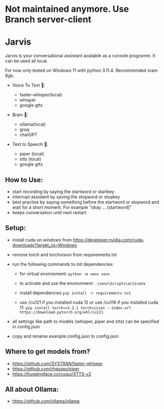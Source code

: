 # Not maintained anymore. Use Branch server-client

# Jarvis

Jarvis is your conversational assistant available as a console programm. It can be used all local.

For now only tested on Windows 11 with python 3.11.4. Recommended vram 8gb.

- Voice To Text 📝:

  - faster-whisper(local)
  - whisper
  - google gtts

- Brain 🧠:

  - ollama(local)
  - groq
  - chatGPT

- Text to Speech 💬:

  - piper (local)
  - xtts (local)
  - google gtts

## How to Use:

- start recording by saying the startword or startkey
- interrupt assistent by saving the stopword or stopkey
- best practise by saying something before the startword or stopword and wait for a short moment. For example "okay ... [startword]"
- keeps conversation until next restart

## Setup:

- install cuda on windows from https://developer.nvidia.com/cuda-downloads?target_os=Windows
- remove torch and torchvision from requirements.txt
- run the following commands to init dependencies:

  - for virtual environment: `python -m venv venv`

  - to activate and use the environment: `.\venv\Scripts\activate`

  - install dependencies `pip install -r requirements.txt`

  - use /cu121 if you installed cuda 12 or use /cu118 if you installed cuda 11:
    `pip install torch==2.2.1 torchvision --index-url 
https://download.pytorch.org/whl/cu121`

- all settings like path to models (whisper, piper and xtts) can be specified in config.json

- copy and rename example.config.json to config.json

## Where to get models from?

- https://github.com/SYSTRAN/faster-whisper
- https://github.com/rhasspy/piper
- https://huggingface.co/coqui/XTTS-v2

## All about Ollama:

- https://github.com/ollama/ollama
